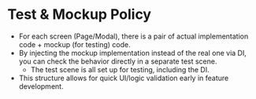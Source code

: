 # Test \& Mockup Policy

- For each screen (Page/Modal), there is a pair of actual implementation code + mockup (for testing) code.
- By injecting the mockup implementation instead of the real one via DI, you can check the behavior directly in a separate test scene.
  - The test scene is all set up for testing, including the DI.
- This structure allows for quick UI/logic validation early in feature development.


